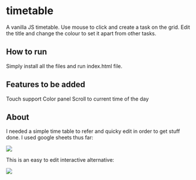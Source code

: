 # timetable
A vanilla JS timetable. Use mouse to click and create a task on the grid. Edit the title and change the colour to set it apart from other tasks.

How to run
---
Simply install all the files and run index.html file.

Features to be added
---
Touch support
Color panel
Scroll to current time of the day

About
---
I needed a simple time table to refer and quicky edit in order to get stuff done. I used google sheets thus far:

![](https://i.imgur.com/A9WnV0t.jpg)

This is an easy to edit interactive alternative:

![](https://i.imgur.com/K7EOCM1.png)
